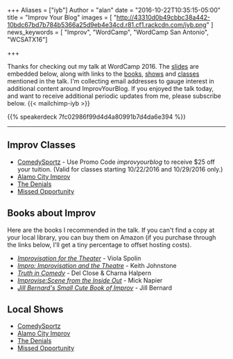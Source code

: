 +++
Aliases = ["iyb"]
Author = "alan"
date = "2016-10-22T10:35:15-05:00"
title = "Improv Your Blog"
images = [
"http://43310d0b49cbbc38a442-10bdc67bd7b784b5366a25d9eb4e34cd.r81.cf1.rackcdn.com/iyb.png"
]
news_keywords = [ "Improv", "WordCamp", "WordCamp San Antonio", "WCSATX16"]

+++

<a name="thanks"></a>Thanks for checking out my talk at WordCamp 2016. The [slides](#slides) are embedded below, along with links to the [books](#books), [shows](#books) and [classes](#classes) mentioned in the talk. I'm collecting email addresses to gauge interest in additional content around ImprovYourBlog. If you enjoyed the talk today, and want to receive additional periodic updates from me, please subscribe below.
{{< mailchimp-iyb >}}

<a name="slides"></a>{{% speakerdeck 7fc02986f99d4d4a80991b7d4da6e394 %}}

---

## <a name="classes"></a>Improv Classes

* [ComedySportz](https://goo.gl/MpktHH) - Use Promo Code *improvyourblog* to receive $25 off your tuition. (Valid for classes starting 10/22/2016 and 10/29/2016 only.)
* [Alamo City Improv](https://goo.gl/851aSo)
* [The Denials](https://goo.gl/bWqHjh)
* [Missed Opportunity](https://goo.gl/UGa1aX)

## <a name="books"></a>Books about Improv

Here are the books I recommended in the talk. If you can't find a copy at your local library, you can buy them on Amazon (if you purchase through the links below, I'll get a tiny percentage to offset hosting costs).

* [*Improvisation for the Theater*](https://goo.gl/fhDaIt) - Viola Spolin
* [*Impro: Improvisation and the Theatre*](https://goo.gl/v3GGeH) - Keith Johnstone
* [*Truth in Comedy*](https://goo.gl/KWFhxR) - Del Close & Charna Halpern
* [*Improvise:Scene from the Inside Out*](https://goo.gl/QkHdIK) - Mick Napier
* [*Jill Bernard's Small Cute Book of Improv*](https://goo.gl/nHl7Cp) - Jill Bernard

## <a name="shows"></a>Local Shows

* [ComedySportz](https://goo.gl/uoDBlT)
* [Alamo City Improv](https://goo.gl/851aSo)
* [The Denials](https://goo.gl/WZPfmP)
* [Missed Opportunity](https://goo.gl/TQpGZI)
